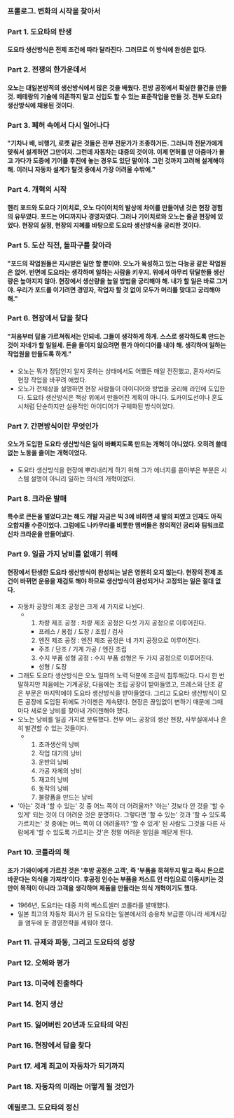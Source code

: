 ### 프롤로그. 변화의 시작을 찾아서
### Part 1. 도요타의 탄생
#### 도요타 생산방식은 전제 조건에 따라 달라진다. 그러므로 이 방식에 완성은 없다.
### Part 2. 전쟁의 한가운데서
#### 오노는 대일본방적의 생산방식에서 많은 것을 배웠다. 전방 공정에서 확실한 물건을 만들 것. 베테랑의 기술에 의존하지 말고 신입도 할 수 있는 표준작업을 만들 것. 전부 도요타 생산방식에 채용된 것이다.
### Part 3. 폐허 속에서 다시 일어나다
#### "기차나 배, 비행기, 로켓 같은 것들은 전부 전문가가 조종하거든. 그러니까 전문가에게 맞춰서 설계하면 그만이지. 그런데 자동차는 대중의 것이야. 이제 면허를 딴 아줌마가 몰고 가다가 도중에 기어를 후진에 놓는 경우도 있단 말이야. 그런 것까지 고려해 설계해야 해. 이러니 자동차 설계가 탈것 중에서 가장 어려울 수밖에."
### Part 4. 개혁의 시작
#### 헨리 포드와 도요다 기이치로, 오노 다이이치의 발상에 차이를 만들어낸 것은 현장 경험의 유무였다. 포드는 어디까지나 경영자였다. 그러나 기이치로와 오노는 줄곧 현장에 있었다. 현장의 실정, 현장의 지혜를 바탕으로 도요타 생산방식을 궁리한 것이다.
### Part 5. 도산 직전, 돌파구를 찾아라
#### "포드의 작업원들은 지시받은 일만 할 뿐이야. 오노가 육성하고 있는 다능공 같은 작업원은 없어. 반면에 도요타는 생각하며 일하는 사람을 키우지. 위에서 아무리 닦달한들 생산량은 높아지지 않아. 현장에서 생산량을 높일 방법을 궁리해야 해. 내가 할 일은 바로 그거야. 우리가 포드를 이기려면 경영자, 작업자 할 것 없이 모두가 머리를 맞대고 궁리해야 해."
### Part 6. 현장에서 답을 찾다
#### "처음부터 답을 가르쳐줘서는 안되네. 그들이 생각하게 하게. 스스로 생각하도록 만드는 것이 자네가 할 일일세. 돈을 들이지 않으려면 뭔가 아이디어를 내야 해. 생각하며 일하는 작업원을 만들도록 하게."
- 오노는 뭐가 정답인지 알지 못하는 상태에서도 어쨌든 매일 전진했고, 혼자서라도 현장 작업을 바꾸려 애썼다.
- 오노가 전체상을 설명하면 현장 사람들이 아이디어와 방법을 궁리해 라인에 도입한다. 도요타 생산방식은 책상 위에서 만들어진 계획이 아니다. 도카이도선이나 훈도시처럼 단순하지만 실용적인 아이디어가 구체화된 방식이었다.
### Part 7. 간편방식이란 무엇인가
#### 오노가 도입한 도요타 생산방식은 일이 바빠지도록 만드는 개혁이 아니었다. 오히려 쓸데없는 노동을 줄이는 개혁이었다.
- 도요타 생산방식을 현장에 뿌리내리게 하기 위해 그가 에너지를 쏟아부은 부분은 시스템 설명이 아니리 일하는 의식의 개혁이었다.
### Part 8. 크라운 발매
#### 특수로 큰돈을 벌었다고는 해도 개발 자금은 빅 3에 비하면 새 발의 피였고 인재도 아직 오합지졸 수준이었다. 그럼에도 나카무라를 비롯한 멤버들은 창의적인 궁리와 팀워크로 신차 크라운을 만들어냈다.
### Part 9. 일곱 가지 낭비를 없애기 위해
#### 현장에서 탄생한 도요타 생산방식이 완성되는 날은 영원히 오지 않는다. 현장의 전제 조건이 바뀌면 운용을 재검토 해야 하므로 생산방식이 완성되거나 고정되는 일은 절대 없다.
- 자동차 공장의 제조 공정은 크게 세 가지로 나뉜다.
  - 1. 차량 제조 공정 : 차량 제조 공정은 다섯 가지 공정으로 이루어진다.
    - 프레스 / 용접 / 도장 / 조립 / 검사
    2. 엔진 제조 공정 : 엔진 제조 공정은 네 가지 공정으로 이루어진다.
    - 주조 / 단조 / 기계 가공 / 엔진 조립
    3. 수지 부품 성형 공정 : 수지 부품 성형은 두 가지 공정으로 이루어진다.
    - 성형 / 도장
- 그래도 도요타 생산방식은 오노 일파의 노력 덕분에 조금씩 침투해갔다. 다시 한 번 말하지만 처음에는 기계공장, 다음에는 조립 공장이 받아들였고, 프레스와 단조 같은 부문은 마지막에야 도요타 생산방식을 받아들였다. 그리고 도요타 생산방식이 모든 공장에 도입된 뒤에도 가이젠은 계속됐다. 현장은 끊임없이 변하기 때문에 그때마다 새로운 낭비를 찾아내 가이젠해야 했다.
- 오노는 낭비를 일곱 가지로 분류했다. 전부 어느 공장의 생산 현장, 사무실에서나 흔히 발견할 수 있는 것들이다.
  - 1. 초과생산의 낭비
    2. 작업 대기의 낭비
    3. 운반의 낭비
    4. 가공 자체의 낭비
    5. 재고의 낭비
    6. 동작의 낭비
    7. 불량품을 만드는 낭비
- '아는' 것과 '할 수 있는' 것 중 어느 쪽이 더 어려울까? '아는' 것보다 안 것을 '할 수 있게' 되는 것이 더 어려운 것은 분명하다. 그렇다면 '할 수 있는' 것과 '할 수 있도록 가르치는' 것 중에는 어느 쪽이 더 어려울까? '할 수 있게' 된 사람도 그것을 다른 사람에게 '할 수 있도록 가르치는 것'은 정말 어려운 일임을 깨닫게 된다.
### Part 10. 코틀라의 해
#### 조가 가와이에게 가르친 것은 '후방 공정은 고객', 즉 '부품을 묵혀두지 말고 즉시 돈으로 바꾼다는 의식을 가져라'이다. 후공정 인수는 부품을 저스트 인 타임으로 이동시키는 것만이 목적이 아니라 고객을 생각하며 제품을 만들라는 의식 개혁이기도 했다.
- 1966년, 도요타는 대중 차의 베스트셀러 코롤라를 발매했다.
- 일본 최고의 자동차 회사가 된 도요타는 일본에서의 승용차 보급뿐 아니라 세계시장을 염두에 둔 경영전략을 세워야 했다.
### Part 11. 규제와 파동, 그리고 도요타의 성장
### Part 12. 오해와 평가
### Part 13. 미국에 진출하다
### Part 14. 현지 생산
### Part 15. 잃어버린 20년과 도요타의 약진
### Part 16. 현장에서 답을 찾다
### Part 17. 세계 최고이 자동차가 되기까지
### Part 18. 자동차의 미래는 어떻게 될 것인가
### 에필로그. 도요타의 정신
